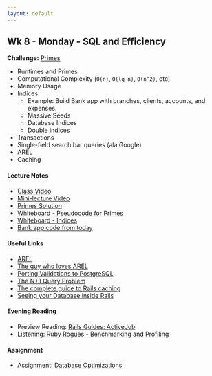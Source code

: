 ```yaml
---
layout: default
---
```


## Wk 8 - Monday - SQL and Efficiency

**Challenge:** [Primes](https://github.com/masonfmatthews/rails_assignments/blob/master/challenges/hard_primes_challenge.rb)

* Runtimes and Primes
* Computational Complexity (`O(n)`, `O(lg n)`, `O(n^2)`, etc)
* Memory Usage
* Indices
  * Example: Build Bank app with branches, clients, accounts, and expenses.
  * Massive Seeds
  * Database Indices
  * Double indices
* Transactions
* Single-field search bar queries (ala Google)
* AREL
* Caching

#### Lecture Notes

* [Class Video]()
* [Mini-lecture Video]()
* [Primes Solution](w8-1/primes.rb)
* [Whiteboard - Pseudocode for Primes](http://tiyd-rails.s3.amazonaws.com/pictures/uploaded_files/000/000/052/original/pseudo_prime.JPG?1445287966)
* [Whiteboard - Indices](http://tiyd-rails.s3.amazonaws.com/pictures/uploaded_files/000/000/053/original/index_binary_tree.JPG?1445287981)
* [Bank app code from today](https://github.com/tiyd-rails-2016-01/bank_example)

#### Useful Links

* [AREL](https://github.com/rails/arel)
* [The guy who loves AREL](http://www.youtube.com/watch?v=ShPAxNcLm3o)
* [Porting Validations to PostgreSQL](http://shuber.io/porting-activerecord-validations-to-postgres/)
* [The N+1 Query Problem](http://blog.diatomenterprises.com/remove-n1-queries-in-your-ruby-on-rails-app/?utm_source=rubyweekly&utm_medium=email)
* [The complete guide to Rails caching](http://www.nateberkopec.com/2015/07/15/the-complete-guide-to-rails-caching.html)
* [Seeing your Database inside Rails](https://github.com/igorkasyanchuk/rails_db)

#### Evening Reading

* Preview Reading: [Rails Guides: ActiveJob](http://edgeguides.rubyonrails.org/active_job_basics.html)
* Listening: [Ruby Rogues - Benchmarking and Profiling](https://devchat.tv/ruby-rogues/034-rr-benchmarking-and-profiling)

#### Assignment

* Assignment: [Database Optimizations](https://github.com/tiyd-rails-2016-01/database_optimizations)
<!-- * Feedback: [Database Optimizations Feedback](feedback) -->
